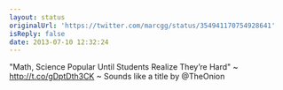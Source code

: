 ```yaml
---
layout: status
originalUrl: 'https://twitter.com/marcgg/status/354941170754928641'
isReply: false
date: 2013-07-10 12:32:24
---
```


"Math, Science Popular Until Students Realize They’re Hard" ~ http://t.co/gDptDth3CK ~ Sounds like a title by @TheOnion
